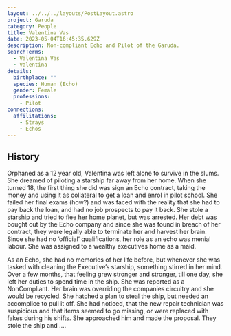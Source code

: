 ```yaml
---
layout: ../../../layouts/PostLayout.astro
project: Garuda
category: People
title: Valentina Vas
date: 2023-05-04T16:45:35.629Z
description: Non-compliant Echo and Pilot of the Garuda.
searchTerms:
  - Valentina Vas
  - Valentina
details:
  birthplace: ""
  species: Human (Echo)
  gender: Female
  professions:
    - Pilot
connections:
  affilitations:
    - Strays
    - Echos
---
```

## History

Orphaned as a 12 year old, Valentina was left alone to survive in the slums. She dreamed of piloting a starship far away from her home. When she turned 18, the first thing she did was sign an Echo contract, taking the money and using it as collateral to get a loan and enrol in pilot school. She failed her final exams (how?) and was faced with the reality that she had to pay back the loan, and had no job prospects to pay it back. She stole a starship and tried to flee her home planet, but was arrested. Her debt was bought out by the Echo company and since she was found in breach of her contract, they were legally able to terminate her and harvest her brain. Since she had no ‘official’ qualifications, her role as an echo was menial labour. She was assigned to a wealthy executives home as a maid. 

As an Echo, she had no memories of her life before, but whenever she was tasked with cleaning the Executive’s starship, something stirred in her mind. Over a few months, that feeling grew stronger and stronger, till one day, she left her duties to spend time in the ship. She was reported as a NonCompliant. Her brain was overriding the companies circuitry and she would be recycled. She hatched a plan to steal the ship, but needed an accomplice to pull it off. She had noticed, that the new repair technician was suspicious and that items seemed to go missing, or were replaced with fakes during his shifts. She approached him and made the proposal. They stole the ship and ….